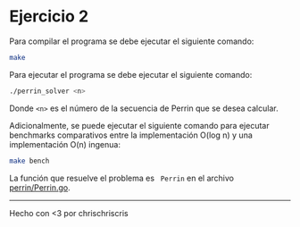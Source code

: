 # Ejercicio 2

Para compilar el programa se debe ejecutar el siguiente comando:

```bash
make
```

Para ejecutar el programa se debe ejecutar el siguiente comando:

```bash
./perrin_solver <n>
```

Donde `<n>` es el número de la secuencia de Perrin que se desea calcular.

Adicionalmente, se puede ejecutar el siguiente comando para ejecutar benchmarks comparativos entre la implementación O(log n) y una implementación O(n) ingenua:

```bash
make bench
```

La función que resuelve el problema es ` Perrin` en el archivo [perrin/Perrin.go](perrin/perrin.go).

---
Hecho con <3 por chrischriscris
